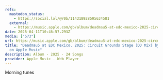 ```yaml
---
refs:
  mastodon_status:
    - https://social.lol/@r0b/114318928595634581
  external:
    - https://music.apple.com/gb/album/deadmau5-at-edc-mexico-2025-circuit-grounds-stage-dj-mix/1803684940
date: 2025-04-11T10:46:57.293Z
media: ["573"]
url: https://music.apple.com/gb/album/deadmau5-at-edc-mexico-2025-circuit-grounds-stage-dj-mix/1803684940
title: "Deadmau5 at EDC Mexico, 2025: Circuit Grounds Stage (DJ Mix) by deadmau5
  on Apple Music"
description: Album · 2025 · 24 Songs
provider: Apple Music - Web Player
---
```


Morning tunes
